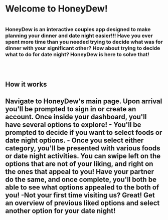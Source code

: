 <h1> Welcome to HoneyDew! <h1>
<h3>HoneyDew is an interactive couples app designed to make planning your dinner and date night easier!!! Have you ever spent more time than you needed trying to decide what was for dinner with your significant other? How about trying to decide what to do for date night? HoneyDew is here to solve that!<h3>
<br>
<h2> How it works <h2>
Navigate to HoneyDew's main page. Upon arrival you'll be prompted to sign in or create an account. Once inside your dashboard, you'll have several options to explore! 
- You'll be prompted to decide if you want to select foods or date night options. 
- Once you select either category, you'll be presented with various foods or date night activities. You can swipe left on the options that are not of your liking, and right on the ones that appeal to you! Have your partner do the same, and once complete, you'll both be able to see what options appealed to the both of you! 
-Not your first time visiting us? Great! Get an overview of previous liked options and select another option for your date night! 
